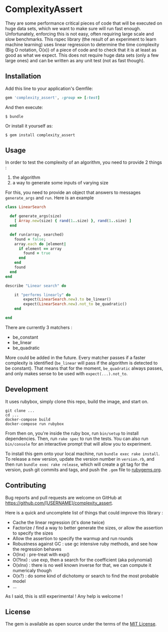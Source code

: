 # ComplexityAssert

They are some performance critical pieces of code that will be executed on huge data sets, which we want to make sure will run fast enough. Unfortunately, enforcing this is not easy, often requiring large scale and slow benchmarks. This rspec library (the result of an experiment to learn machine learning) uses linear regression to determine the time complexity (Big O notation, O(x)) of a piece of code and to check that it is at least as good as what we expect. This does not require huge data sets (only a few large ones) and can be written as any unit test (not as fast though).

## Installation

Add this line to your application's Gemfile:

```ruby
gem 'complexity_assert', :group => [:test]
```

And then execute:

    $ bundle

Or install it yourself as:

    $ gem install complexity_assert

## Usage

In order to test the complexity of an algorithm, you need to provide 2 things :

1. the algorithm
2. a way to generate some inputs of varying size

For this, you need to provide an object that answers to messages `generate_args` and `run`. Here is an example

``` ruby
class LinearSearch

  def generate_args(size)
    [ Array.new(size) { rand(1..size) }, rand(1..size) ]
  end

  def run(array, searched)
    found = false;
    array.each do |element|
      if element == array
        found = true
      end
    end
    found
  end
end

describe "Linear search" do

    it "performs linearly" do
        expect(LinearSearch.new).to be_linear()
        expect(LinearSearch.new).not_to be_quadratic()
    end

end
```

There are currently 3 matchers :

* be_constant
* be_linear
* be_quadratic

More could be added in the future. Every matcher passes if a faster complexity is identified (`be_linear` will pass if the algorithm is detected to be constant). That means that for the moment, `be_quadratic` always passes, and only makes sense to be used with `expect(...).not_to`.

## Development

It uses rubybox, simply clone this repo, build the image, and start on.

```
git clone ...
cd ...
docker-compose build
docker-compose run rubybox
```

From then on, you're inside the ruby box, run `bin/setup` to install dependencies. Then, run `rake spec` to run the tests. You can also run `bin/console` for an interactive prompt that will allow you to experiment.

To install this gem onto your local machine, run `bundle exec rake install`. To release a new version, update the version number in `version.rb`, and then run `bundle exec rake release`, which will create a git tag for the version, push git commits and tags, and push the `.gem` file to [rubygems.org](https://rubygems.org).

## Contributing

Bug reports and pull requests are welcome on GitHub at https://github.com/[USERNAME]/complexity_assert.

Here is a quick and uncomplete list of things that could improve this library :

* Cache the linear regression (it's done twice)
* Factorize / find a way to better generate the sizes, or allow the assertion to specify the sizes
* Allow the assertion to specify the warmup and run rounds
* Robustness against GC : use gc intensive ruby methods, and see how the regression behaves
* O(lnx) : pre-treat with exp()
* O(?lnx) : use exp, then a search for the coefficient (aka polynomial)
* O(xlnx) : there is no well known inverse for that, we can compute it numericaly though
* O(x?) : do some kind of dichotomy or search to find the most probable model
* ...

As I said, this is still experimental ! Any help is welcome !

## License

The gem is available as open source under the terms of the [MIT License](http://opensource.org/licenses/MIT).
